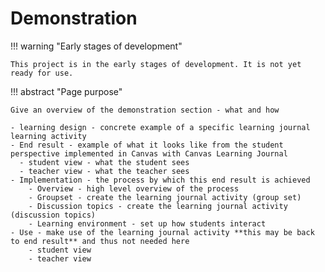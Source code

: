 <!--
 Copyright (C) 2024 David Jones
 
 This program is free software: you can redistribute it and/or modify
 it under the terms of the GNU Affero General Public License as
 published by the Free Software Foundation, either version 3 of the
 License, or (at your option) any later version.
 
 This program is distributed in the hope that it will be useful,
 but WITHOUT ANY WARRANTY; without even the implied warranty of
 MERCHANTABILITY or FITNESS FOR A PARTICULAR PURPOSE.  See the
 GNU Affero General Public License for more details.
 
 You should have received a copy of the GNU Affero General Public License
 along with this program.  If not, see <https://www.gnu.org/licenses/>.
-->

# Demonstration

!!! warning "Early stages of development"

    This project is in the early stages of development. It is not yet ready for use.


!!! abstract "Page purpose"

    Give an overview of the demonstration section - what and how

    - learning design - concrete example of a specific learning journal learning activity    
    - End result - example of what it looks like from the student perspective implemented in Canvas with Canvas Learning Journal
      - student view - what the student sees
      - teacher view - what the teacher sees
    - Implementation - the process by which this end result is achieved
        - Overview - high level overview of the process
        - Groupset - create the learning journal activity (group set)
        - Discussion topics - create the learning journal activity (discussion topics)
        - Learning environment - set up how students interact
    - Use - make use of the learning journal activity **this may be back to end result** and thus not needed here
        - student view 
        - teacher view
    
